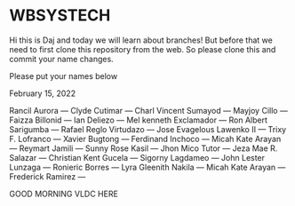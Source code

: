 # WBSYSTECH

Hi this is Daj and today we will learn about branches! But before that we need to first clone this repository from the web. So please clone this and commit your name changes.


Please put your names below

February 15, 2022

Rancil Aurora —
Clyde Cutimar —
Charl Vincent Sumayod —
Mayjoy Cillo —
Faizza Billonid —
Ian Deliezo —
Mel kenneth Exclamador —
Ron Albert Sarigumba —
Rafael Reglo Virtudazo —
Jose Evagelous Lawenko II —
Trixy F. Lofranco —
Xavier Bugtong —
Ferdinand Inchoco —
Micah Kate Arayan —
Reymart Jamili —
Sunny Rose Kasil —
Jhon Mico Tutor —
Jeza Mae R. Salazar —
Christian Kent Gucela —
Sigorny Lagdameo —
John Lester Lunzaga —
Ronieric Borres —
Lyra Gleenith Nakila —
Micah Kate Arayan — 
Frederick Ramirez —

GOOD MORNING 
VLDC HERE